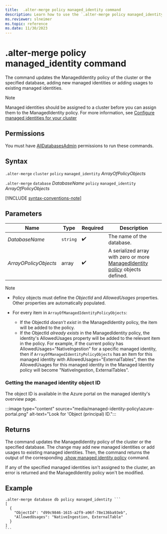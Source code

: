 ```yaml
---
title:  .alter-merge policy managed_identity command
description: Learn how to use the `.alter-merge policy managed_identity` command to update the ManagedIdentity policy of the cluster or database.
ms.reviewer: slneimer
ms.topic: reference
ms.date: 11/30/2023
---
```

# .alter-merge policy managed_identity command

The command updates the ManagedIdentity policy of the cluster or the specified database, adding new managed identities or adding usages to existing managed identities.

> [!NOTE]
> Managed identities should be assigned to a cluster before you can assign them to the ManagedIdentity policy. For more information, see [Configure managed identities for your cluster](../../configure-managed-identities-cluster.md)

## Permissions

You must have [AllDatabasesAdmin](access-control/role-based-access-control.md) permissions to run these commands.

## Syntax

`.alter-merge` `cluster` `policy` `managed_identity` *ArrayOfPolicyObjects*

`.alter-merge` `database` *DatabaseName* `policy` `managed_identity` *ArrayOfPolicyObjects*

[!INCLUDE [syntax-conventions-note](../includes/syntax-conventions-note.md)]

## Parameters

|Name|Type|Required|Description|
|--|--|--|--|
|*DatabaseName*| `string` | :heavy_check_mark:|The name of the database.|
|*ArrayOPolicyObjects*|array| :heavy_check_mark:|A serialized array with zero or more [ManagedIdentity policy](managed-identity-policy.md#the-managedidentity-policy-object) objects defined.|

> [!NOTE]
>
> * Policy objects must define the *ObjectId* and *AllowedUsages* properties. Other properties are automatically populated.
>
> * For every item in `ArrayOfManagedIdentityPolicyObjects`:
>
>   * If the ObjectId *doesn't exist* in the ManagedIdentity policy, the item will be added to the policy.
>   * If the ObjectId *already exists* in the ManagedIdentity policy, the identity's AllowedUsages property will be added to the relevant item in the policy. For example, if the current policy has AllowedUsages="NativeIngestion" for a specific managed identity, then if `ArrayOfManagedIdentityPolicyObjects` has an item for this managed identity with AllowedUsages="ExternalTables", then the AllowedUsages for this managed identity in the Managed Identity policy will become "NativeIngestion, ExternalTables".

### Getting the managed identity object ID

The object ID is available in the Azure portal on the managed identity's overview page.

:::image type="content" source="media/managed-identity-policy\azure-portal.png" alt-text="Look for 'Object (principal) ID.":::

## Returns

The command updates the ManagedIdentity policy of the cluster or the specified database. The change may add new managed identities or add usages to existing managed identities. Then, the command returns the output of the corresponding [.show managed identity policy](show-managed-identity-policy-command.md) command.

If any of the specified managed identities isn't assigned to the cluster, an error is returned and the ManagedIdentity policy won't be modified.

## Example

~~~kusto
.alter-merge database db policy managed_identity ```
[
  {
    "ObjectId": "d99c9846-1615-a2f9-a96f-78e136ba93eb",
    "AllowedUsages": "NativeIngestion, ExternalTable"
  }
]
```
~~~
